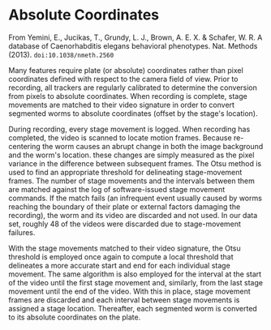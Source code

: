 Absolute Coordinates
====================

From Yemini, E., Jucikas, T., Grundy, L. J., Brown, A. E. X. & Schafer,
W. R. A database of Caenorhabditis elegans behavioral phenotypes. Nat.
Methods (2013). `doi:10.1038/nmeth.2560`

Many features require plate (or absolute) coordinates rather than pixel
coordinates defined with respect to the camera field of view. Prior to
recording, all trackers are regularly calibrated to determine the
conversion from pixels to absolute coordinates. When recording is
complete, stage movements are matched to their video signature in order
to convert segmented worms to absolute coordinates (offset by the
stage's location).

During recording, every stage movement is logged. When recording has
completed, the video is scanned to locate motion frames. Because
re-centering the worm causes an abrupt change in both the image
background and the worm's location. these changes are simply measured as
the pixel variance in the difference between subsequent frames. The Otsu
method is used to find an appropriate threshold for delineating
stage-movement frames. The number of stage movements and the intervals
between them are matched against the log of software-issued stage
movement commands. If the match fails (an infrequent event usually
caused by worms reaching the boundary of their plate or external factors
damaging the recording), the worm and its video are discarded and not
used. In our data set, roughly 48 of the videos were discarded due to
stage-movement failures.

With the stage movements matched to their video signature, the Otsu
threshold is employed once again to compute a local threshold that
delineates a more accurate start and end for each individual stage
movement. The same algorithm is also employed for the interval at the
start of the video until the first stage movement and, similarly, from
the last stage movement until the end of the video. With this in place,
stage movement frames are discarded and each interval between stage
movements is assigned a stage location. Thereafter, each segmented worm
is converted to its absolute coordinates on the plate.
